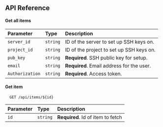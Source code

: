 
## API Reference

#### Get all items

| Parameter       | Type     | Description                                 |
| :-------------- | :------- | :------------------------------------------ |
| `server_id`     | `string` | ID of the server to set up SSH keys on.     |
| `project_id`    | `string` | ID of the project to set up SSH keys on.    |
| `pub_key`       | `string` | **Required**. SSH public key for setup.     |
| `email`         | `string` | **Required**. Email address for the user.   |
| `Authorization` | `string` | **Required**. Access token.                 |


#### Get item

```http
  GET /api/items/${id}
```

| Parameter | Type     | Description                       |
| :-------- | :------- | :-------------------------------- |
| `id`      | `string` | **Required**. Id of item to fetch |



